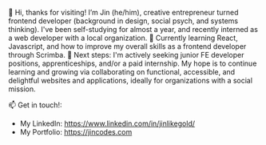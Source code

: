 👋 Hi, thanks for visiting! I’m Jin (he/him), creative entrepreneur turned frontend developer (background in design, social psych, and systems thinking). I've been self-studying for almost a year, and recently interned as a web developer with a local organization.
🌱 Currently learning React, Javascript, and how to improve my overall skills as a frontend developer through Scrimba.
👀  Next steps: I'm actively seeking junior FE developer positions, apprenticeships, and/or a paid internship. My hope is to continue learning and growing via  collaborating on functional, accessible, and delightful websites and applications, ideally for organizations with a social mission.

📫 Get in touch!:
- My LinkedIn: https://www.linkedin.com/in/jinlikegold/
- My Portfolio: https://jincodes.com

<!---
jinlikegold/jinlikegold is a ✨ special ✨ repository because its `README.md` (this file) appears on your GitHub profile.
You can click the Preview link to take a look at your changes.
--->
